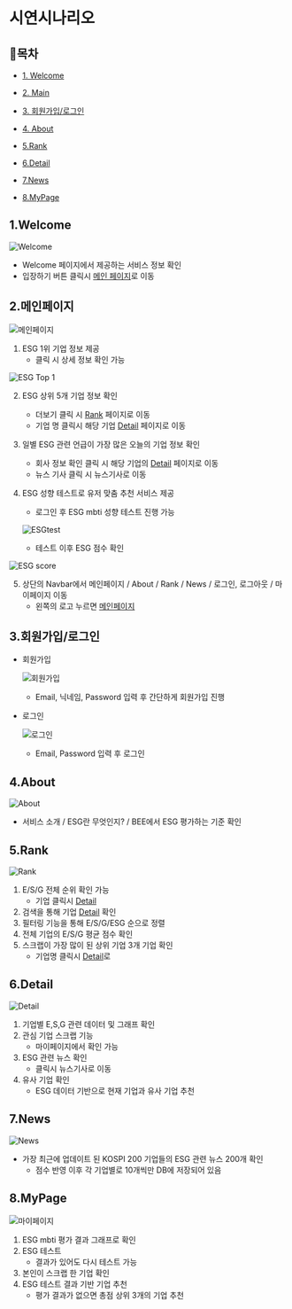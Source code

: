 # 시연시나리오

## 📒목차

- [1. Welcome](#1.Welcome)
- [2. Main](#2.메인페이지)
- [3. 회원가입/로그인](#3.회원가입/로그인)
- [4. About](#4.About)
- [5.Rank](#5.Rank)
- [6.Detail](#6.Detail)
- [7.News](#7.News)

- [8.MyPage](#8.MyPage)





## 1.Welcome

![Welcome](./시연시나리오.assets/1.Welcome.png)

- Welcome 페이지에서 제공하는 서비스 정보 확인
- 입장하기 버튼 클릭시 [메인 페이지](#2.메인페이지)로 이동





## 2.메인페이지

![메인페이지](./시연시나리오.assets/2.Main.png)

1. ESG 1위 기업 정보 제공
   - 클릭 시 상세 정보 확인 가능

![ESG Top 1](./시연시나리오.assets/2-1.ESG1.png)

2. ESG 상위 5개 기업 정보 확인

   - 더보기 클릭 시 [Rank](#5.rank) 페이지로 이동
   - 기업 명 클릭시 해당 기업 [Detail](#6.detail) 페이지로 이동

3. 일별 ESG 관련 언급이 가장 많은 오늘의 기업 정보 확인

   - 회사 정보 확인 클릭 시 해당 기업의 [Detail](#6.detail) 페이지로 이동
   - 뉴스 기사 클릭 시 뉴스기사로 이동

4. ESG 성향 테스트로 유저 맞춤 추천 서비스 제공

   - 로그인 후 ESG mbti 성향 테스트 진행 가능

   ![ESGtest](./시연시나리오.assets/ESG-test.png)

   - 테스트 이후 ESG 점수 확인

![ESG score](./시연시나리오.assets/ESGscore.png)

5. 상단의 Navbar에서 메인페이지 / About / Rank / News / 로그인, 로그아웃 / 마이페이지 이동
   - 왼쪽의 로고 누르면 [메인페이지](#2.메인페이지)





## 3.회원가입/로그인

- 회원가입

  ![회원가입](./시연시나리오.assets/3.Signup.png)

  - Email, 닉네임, Password 입력 후 간단하게 회원가입 진행



- 로그인

  ![로그인](./시연시나리오.assets/3.Login.png)

  - Email, Password 입력 후 로그인





## 4.About

![About](./시연시나리오.assets/About.png)

- 서비스 소개 / ESG란 무엇인지? / BEE에서 ESG 평가하는 기준 확인





## 5.Rank

![Rank](./시연시나리오.assets/Rank.png)

1. E/S/G 전체 순위 확인 가능
   - 기업 클릭시 [Detail](#6.Detail)
2. 검색을 통해 기업 [Detail](#6.Detail) 확인
3. 필터링 기능을 통해 E/S/G/ESG 순으로 정렬
4. 전체 기업의 E/S/G 평균 점수 확인
5. 스크랩이 가장 많이 된 상위 기업 3개 기업 확인
   - 기업명 클릭시 [Detail](#6.Detail)로





## 6.Detail

![Detail](./시연시나리오.assets/Detail.png)

1. 기업별 E,S,G 관련 데이터 및 그래프 확인
2. 관심 기업 스크랩 기능
   - 마이페이지에서 확인 가능
3. ESG 관련 뉴스 확인
   - 클릭시 뉴스기사로 이동
4. 유사 기업 확인
   - ESG 데이터 기반으로 현재 기업과 유사 기업 추천





## 7.News

![News](./시연시나리오.assets/News.png)

- 가장 최근에 업데이트 된 KOSPI 200 기업들의 ESG 관련 뉴스 200개 확인
  - 점수 반영 이후 각 기업별로 10개씩만 DB에 저장되어 있음





## 8.MyPage

![마이페이지](./시연시나리오.assets/마이페이지.png)

1. ESG mbti 평가 결과 그래프로 확인
2. ESG 테스트
   - 결과가 있어도 다시 테스트 가능
3. 본인이 스크랩 한 기업 확인
4. ESG 테스트 결과 기반 기업 추천
   - 평가 결과가 없으면 총점 상위 3개의 기업 추천